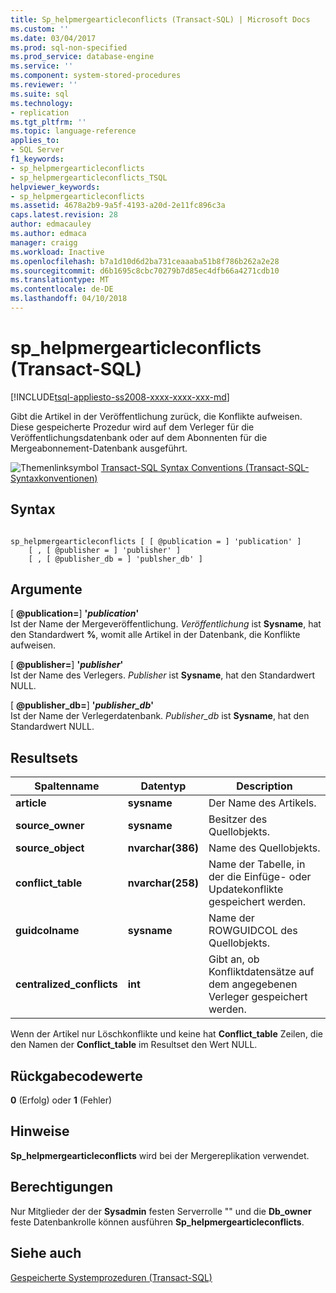 ```yaml
---
title: Sp_helpmergearticleconflicts (Transact-SQL) | Microsoft Docs
ms.custom: ''
ms.date: 03/04/2017
ms.prod: sql-non-specified
ms.prod_service: database-engine
ms.service: ''
ms.component: system-stored-procedures
ms.reviewer: ''
ms.suite: sql
ms.technology:
- replication
ms.tgt_pltfrm: ''
ms.topic: language-reference
applies_to:
- SQL Server
f1_keywords:
- sp_helpmergearticleconflicts
- sp_helpmergearticleconflicts_TSQL
helpviewer_keywords:
- sp_helpmergearticleconflicts
ms.assetid: 4678a2b9-9a5f-4193-a20d-2e11fc896c3a
caps.latest.revision: 28
author: edmacauley
ms.author: edmaca
manager: craigg
ms.workload: Inactive
ms.openlocfilehash: b7a1d10d6d2ba731ceaaaba51b8f786b262a2e28
ms.sourcegitcommit: d6b1695c8cbc70279b7d85ec4dfb66a4271cdb10
ms.translationtype: MT
ms.contentlocale: de-DE
ms.lasthandoff: 04/10/2018
---
```

# <a name="sphelpmergearticleconflicts-transact-sql"></a>sp_helpmergearticleconflicts (Transact-SQL)
[!INCLUDE[tsql-appliesto-ss2008-xxxx-xxxx-xxx-md](../../includes/tsql-appliesto-ss2008-xxxx-xxxx-xxx-md.md)]

  Gibt die Artikel in der Veröffentlichung zurück, die Konflikte aufweisen. Diese gespeicherte Prozedur wird auf dem Verleger für die Veröffentlichungsdatenbank oder auf dem Abonnenten für die Mergeabonnement-Datenbank ausgeführt.  
  
 ![Themenlinksymbol](../../database-engine/configure-windows/media/topic-link.gif "Topic link icon") [Transact-SQL Syntax Conventions (Transact-SQL-Syntaxkonventionen)](../../t-sql/language-elements/transact-sql-syntax-conventions-transact-sql.md)  
  
## <a name="syntax"></a>Syntax  
  
```  
  
sp_helpmergearticleconflicts [ [ @publication = ] 'publication' ]  
    [ , [ @publisher = ] 'publisher' ]  
    [ , [ @publisher_db = ] 'publsher_db' ]  
```  
  
## <a name="arguments"></a>Argumente  
 [ **@publication=**] **'***publication***'**  
 Ist der Name der Mergeveröffentlichung. *Veröffentlichung* ist **Sysname**, hat den Standardwert **%**, womit alle Artikel in der Datenbank, die Konflikte aufweisen.  
  
 [ **@publisher=**] **'***publisher***'**  
 Ist der Name des Verlegers. *Publisher* ist **Sysname**, hat den Standardwert NULL.  
  
 [ **@publisher_db=**] **'***publisher_db***'**  
 Ist der Name der Verlegerdatenbank. *Publisher_db* ist **Sysname**, hat den Standardwert NULL.  
  
## <a name="result-sets"></a>Resultsets  
  
|Spaltenname|Datentyp|Description|  
|-----------------|---------------|-----------------|  
|**article**|**sysname**|Der Name des Artikels.|  
|**source_owner**|**sysname**|Besitzer des Quellobjekts.|  
|**source_object**|**nvarchar(386)**|Name des Quellobjekts.|  
|**conflict_table**|**nvarchar(258)**|Name der Tabelle, in der die Einfüge- oder Updatekonflikte gespeichert werden.|  
|**guidcolname**|**sysname**|Name der ROWGUIDCOL des Quellobjekts.|  
|**centralized_conflicts**|**int**|Gibt an, ob Konfliktdatensätze auf dem angegebenen Verleger gespeichert werden.|  
  
 Wenn der Artikel nur Löschkonflikte und keine hat **Conflict_table** Zeilen, die den Namen der **Conflict_table** im Resultset den Wert NULL.  
  
## <a name="return-code-values"></a>Rückgabecodewerte  
 **0** (Erfolg) oder **1** (Fehler)  
  
## <a name="remarks"></a>Hinweise  
 **Sp_helpmergearticleconflicts** wird bei der Mergereplikation verwendet.  
  
## <a name="permissions"></a>Berechtigungen  
 Nur Mitglieder der der **Sysadmin** festen Serverrolle "" und die **Db_owner** feste Datenbankrolle können ausführen **Sp_helpmergearticleconflicts**.  
  
## <a name="see-also"></a>Siehe auch  
 [Gespeicherte Systemprozeduren &#40;Transact-SQL&#41;](../../relational-databases/system-stored-procedures/system-stored-procedures-transact-sql.md)  
  
  
